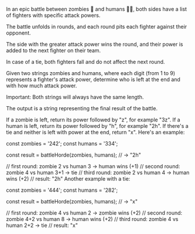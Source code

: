 In an epic battle between zombies 🧟 and humans 👮‍♂️, both sides have a list of fighters with specific attack powers.

The battle unfolds in rounds, and each round pits each fighter against their opponent.

The side with the greater attack power wins the round, and their power is added to the next fighter on their team.

In case of a tie, both fighters fall and do not affect the next round.

Given two strings zombies and humans, where each digit (from 1 to 9) represents a fighter's attack power, determine who is left at the end and with how much attack power.

Important: Both strings will always have the same length.

The output is a string representing the final result of the battle.

If a zombie is left, return its power followed by "z", for example "3z".
If a human is left, return its power followed by "h", for example "2h".
If there's a tie and neither is left with power at the end, return "x".
Here's an example:

const zombies = '242';
const humans = '334';

const result = battleHorde(zombies, humans);  // -> "2h"

// first round: zombie 2 vs human 3 -> human wins (+1)
// second round: zombie 4 vs human 3+1 -> tie
// third round: zombie 2 vs human 4 -> human wins (+2)
// result: "2h"
Another example with a tie:

const zombies = '444';
const humans = '282';

const result = battleHorde(zombies, humans);  // -> "x"

// first round: zombie 4 vs human 2 -> zombie wins (+2)
// second round: zombie 4+2 vs human 8 -> human wins (+2)
// third round: zombie 4 vs human 2+2 -> tie
// result: "x"